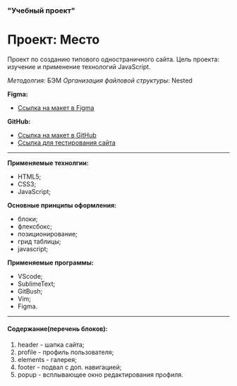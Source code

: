 ﻿### "Учебный проект"
# Проект: Место
  
Проект по созданию типового одностраничного сайта.
Цель проекта: изучение и применение технологий JavaScript.
  
*Методолгия:* БЭМ
*Организация файловой структуры*: Nested
  
**Figma:**
* [Ссылка на макет в Figma](https://www.figma.com/file/2cn9N9jSkmxD84oJik7xL7/JavaScript.-Sprint-4?node-id=0%3A1)
  
**GitHub:**
* [Ссылка на макет в GitHub](https://talidoom.github.io/mesto/index.html)
* [Ссылка для тестирования сайта](https://talidoom.github.io/mesto/index.html)
  
---
**Применяемые технолгии:**
- HTML5;
- CSS3;
- JavaScript;
  
**Основные принципы оформления:**
- блоки;
- флексбокс;
- позиционирование;
- грид таблицы;
- javascript;
  
**Применяемые программы:**
- VScode;
- SublimeText;
- GitBush;
- Vim;
- Figma.
  
---
#### **Содержание(перечень блоков):**
1. header - шапка сайта;
2. profile - профиль пользователя;
3. elements - галерея;
4. footer - подвал с доп. навигацией;
5. popup - всплывающее окно редактирования профиля.
